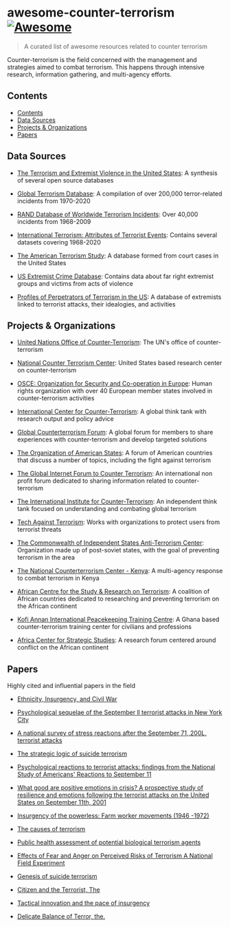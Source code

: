 # awesome-counter-terrorism [![Awesome](https://awesome.re/badge-flat.svg)](https://github.com/sindresorhus/awesome)

> A curated list of awesome resources related to counter terrorism

Counter-terrorism is the field concerned with the management and strategies aimed to combat terrorism. This happens through intensive research, information gathering, and multi-agency efforts.

## Contents

- [Contents](#contents)
- [Data Sources](#data-sources)
- [Projects \& Organizations](#projects--organizations)
- [Papers](#papers)

## Data Sources

- [The Terrorism and Extremist Violence in the United States](https://tap.cast.uark.edu/): A synthesis of several open source databases

- [Global Terrorism Database](https://www.start.umd.edu/gtd/): A compilation of over 200,000 terror-related incidents from 1970-2020

- [RAND Database of Worldwide Terrorism Incidents](https://www.rand.org/nsrd/projects/terrorism-incidents.html): Over 40,000 incidents from 1968-2009

- [International Terrorism: Attributes of Terrorist Events](https://library.duke.edu/data/sources/iterate): Contains several datasets covering 1968-2020

- [The American Terrorism Study](https://terrorismresearch.uark.edu/data/): A database formed from court cases in the United States

- [US Extremist Crime Database](https://www.start.umd.edu/research-projects/united-states-extremist-crime-database-ecdb-1990-2010): Contains data about far right extremist groups and victims from acts of violence

- [Profiles of Perpetrators of Terrorism in the US](https://www.start.umd.edu/data-tools/profiles-perpetrators-terrorism-united-states-ppt-us): A database of extremists linked to terrorist attacks, their idealogies, and activities

## Projects & Organizations

- [United Nations Office of Counter-Terrorism](https://www.un.org/counterterrorism/): The UN's office of counter-terrorism

- [National Counter Terrorism Center](https://www.dni.gov/index.php/nctc-home): United States based research center on counter-terrorism

- [OSCE: Organization for Security and Co-operation in Europe](https://www.coe.int): Human rights organization with over 40 European member states involved in counter-terrorism activities

- [International Center for Counter-Terrorism](https://www.icct.nl/): A global think tank with research output and policy advice

- [Global Counterterrorism Forum](https://www.thegctf.org/): A global forum for members to share experiences with counter-terrorism and develop targeted solutions

- [The Organization of American States](https://www.oas.org): A forum of American countries that discuss a number of topics, including the fight against terrorism

- [The Global Internet Forum to Counter Terrorism](https://gifct.org/): An international non profit forum dedicated to sharing information related to counter-terrorism

- [The International Institute for Counter-Terrorism](https://ict.org.il/): An independent think tank focused on understanding and combating global terrorism

- [Tech Against Terrorism](https://www.techagainstterrorism.org/): Works with organizations to protect users from terrorist threats

- [The Commonwealth of Independent States Anti-Terrorism Center](https://eng.cisatc.org/): Organization made up of post-soviet states, with the goal of preventing terrorism in the area

- [The National Counterterrorism Center - Kenya](https://counterterrorism.go.ke/): A multi-agency response to combat terrorism in Kenya

- [African Centre for the Study & Research on Terrorism](https://caert.org.dz/): A coalition of African countries dedicated to researching and preventing terrorism on the African continent

- [Kofi Annan International Peacekeeping Training Centre](https://www.kaiptc.org/): A Ghana based counter-terrorism training center for civilians and professions

- [Africa Center for Strategic Studies](https://africacenter.org/): A research forum centered around conflict on the African continent

## Papers

Highly cited and influential papers in the field

- [Ethnicity, Insurgency, and Civil War](https://www.jstor.org/stable/3118222)

- [Psychological sequelae of the September ll terrorist attacks in New York City](https://doi.org/10.1056/NEJMsa013404)

- [A national survey of stress react¡ons after the September 71,,200L,
terrorist attacks](https://doi.org/10.1056/NEJM200111153452024)

- [The strategic logic of suicide terrorism](https://doi.org/10.1017/S000305540300073X )

- [Psychological reactions to terrorist attacks: findings from the
National Study of Americans' Reactions to September 11](https://doi.org/10.1001/jama.288.5.581)

- [What good are positive emotions in crisis? A prospective study of resilience and emotions following the terrorist attacks on the United States on September 11th, 2001](https://pubmed.ncbi.nlm.nih.gov/12585810/)

- [Insurgency of the powerless: Farm worker movements (1946 -1972)](https://doi.org/10.2307/2094604)

- [The causes of terrorism](https://doi.org/10.2307/421717)

- [Public health assessment of potential
biological terrorism agents](https://doi.org/10.3201/eid0802.010164)

- [Effects of Fear and Anger on Perceived Risks of Terrorism A National Field Experiment](https://doi.org/10.1111/1467-9280.01433)

- [Genesis of suicide terrorism](https://doi.org/10.1126/science.1078854)

- [Citizen and the Terrorist, The](https://doi.org/10.1017/9781108380768.003)

- [Tactical innovation and the pace of insurgency](https://doi.org/10.2307/2095322)

- [Delicate Balance of Terror, the.](https://doi.org/10.7249/P1472)
